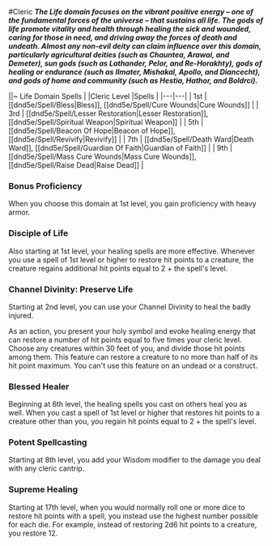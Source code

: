 #Cleric
***The Life domain focuses on the vibrant positive energy – one of the fundamental forces of the universe – that sustains all life. The gods of life promote vitality and health through healing the sick and wounded, caring for those in need, and driving away the forces of death and undeath. Almost any non-evil deity can claim influence over this domain, particularly agricultural deities (such as Chauntea, Arawai, and Demeter), sun gods (such as Lathander, Pelor, and Re-Horakhty), gods of healing or endurance (such as Ilmater, Mishakal, Apollo, and Diancecht), and gods of home and community (such as Hestia, Hathor, and Boldrci).***

||~ Life Domain Spells |
|Cleric Level |Spells |
|---|---|
| 1st | [[dnd5e/Spell/Bless\|Bless]], [[dnd5e/Spell/Cure Wounds\|Cure Wounds]] |
| 3rd | [[dnd5e/Spell/Lesser Restoration\|Lesser Restoration]], [[dnd5e/Spell/Spiritual Weapon\|Spiritual Weapon]] |
| 5th | [[dnd5e/Spell/Beacon Of Hope\|Beacon of Hope]], [[dnd5e/Spell/Revivify\|Revivify]] |
| 7th | [[dnd5e/Spell/Death Ward\|Death Ward]], [[dnd5e/Spell/Guardian Of Faith\|Guardian of Faith]] |
| 9th | [[dnd5e/Spell/Mass Cure Wounds\|Mass Cure Wounds]], [[dnd5e/Spell/Raise Dead\|Raise Dead]] |

### Bonus Proficiency
When you choose this domain at 1st level, you gain proficiency with heavy armor.

### Disciple of Life
Also starting at 1st level, your healing spells are more effective. Whenever you use a spell of 1st level or higher to restore hit points to a creature, the creature regains additional hit points equal to 2 + the spell's level.

### Channel Divinity: Preserve Life
Starting at 2nd level, you can use your Channel Divinity to heal the badly injured.

As an action, you present your holy symbol and evoke healing energy that can restore a number of hit points equal to five times your cleric level. Choose any creatures within 30 feet of you, and divide those hit points among them. This feature can restore a creature to no more than half of its hit point maximum. You can't use this feature on an undead or a construct.

### Blessed Healer
Beginning at 6th level, the healing spells you cast on others heal you as well. When you cast a spell of 1st level or higher that restores hit points to a creature other than you, you regain hit points equal to 2 + the spell's level.

### Potent Spellcasting
Starting at 8th level, you add your Wisdom modifier to the damage you deal with any cleric cantrip.

### Supreme Healing
Starting at 17th level, when you would normally roll one or more dice to restore hit points with a spell, you instead use the highest number possible for each die. For example, instead of restoring 2d6 hit points to a creature, you restore 12.